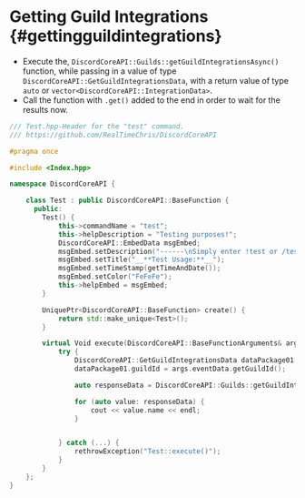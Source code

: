 Getting Guild Integrations {#gettingguildintegrations}
============
- Execute the, `DiscordCoreAPI::Guilds::getGuildIntegrationsAsync()` function, while passing in a value of type `DiscordCoreAPI::GetGuildIntegrationsData`, with a return value of type `auto` or `vector<DiscordCoreAPI::IntegrationData>`.
- Call the function with `.get()` added to the end in order to wait for the results now.

```cpp
/// Test.hpp-Header for the "test" command.
/// https://github.com/RealTimeChris/DiscordCoreAPI

#pragma once

#include <Index.hpp>

namespace DiscordCoreAPI {

	class Test : public DiscordCoreAPI::BaseFunction {
	  public:
		Test() {
			this->commandName = "test";
			this->helpDescription = "Testing purposes!";
			DiscordCoreAPI::EmbedData msgEmbed;
			msgEmbed.setDescription("------\nSimply enter !test or /test!\n------");
			msgEmbed.setTitle("__**Test Usage:**__");
			msgEmbed.setTimeStamp(getTimeAndDate());
			msgEmbed.setColor("FeFeFe");
			this->helpEmbed = msgEmbed;
		}

		UniquePtr<DiscordCoreAPI::BaseFunction> create() {
			return std::make_unique<Test>();
		}

		virtual Void execute(DiscordCoreAPI::BaseFunctionArguments& args) {
			try {
				DiscordCoreAPI::GetGuildIntegrationsData dataPackage01;
				dataPackage01.guildId = args.eventData.getGuildId();

				auto responseData = DiscordCoreAPI::Guilds::getGuildIntegrationsAsync(dataPackage01).get();

				for (auto value: responseData) {
					cout << value.name << endl;
				}


			} catch (...) {
				rethrowException("Test::execute()");
			}
		}
	};
}
```
